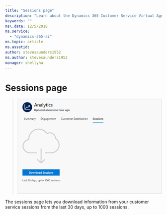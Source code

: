 ```yaml
---
title: "Sessions page"
description: "Learn about the Dynamics 365 Customer Service Virtual Agent Sessions page."
keywords: ""
ms\.date: 12/5/2018
ms.service:
  - "dynamics-365-ai"
ms.topic: article
ms.assetid: 
author: stevesaunders1952
ms.author: stevesaunders1952
manager: shellyha
---
```


# Sessions page

   > ![Sessions page](media/sessions-page.png)

The sessions page lets you download information from your customer service sessions from the last 30 days, up to 1000 sessions.